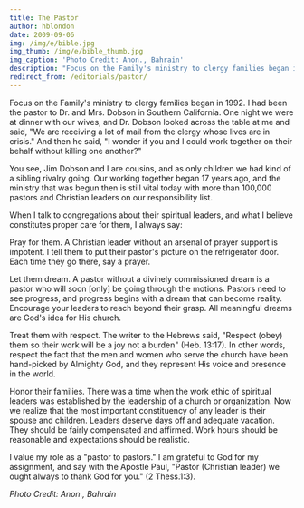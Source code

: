 ```yaml
---
title: The Pastor
author: hblondon
date: 2009-09-06
img: /img/e/bible.jpg
img_thumb: /img/e/bible_thumb.jpg
img_caption: 'Photo Credit: Anon., Bahrain'
description: "Focus on the Family's ministry to clergy families began in 1992. I had been the pastor to Dr. and Mrs. Dobson in Southern California. One night we were at dinner with our wives, and Dr. Dobson looked across the table at me and said&hellip;"
redirect_from: /editorials/pastor/
---
```


Focus on the Family's ministry to clergy families began in 1992. I had been the pastor to Dr. and Mrs. Dobson in Southern California. One night we were at dinner with our wives, and Dr. Dobson looked across the table at me and said, "We are receiving a lot of mail from the clergy whose lives are in crisis." And then he said, "I wonder if you and I could work together on their behalf without killing one another?"

You see, Jim Dobson and I are cousins, and as only children we had kind of a sibling rivalry going. Our working together began 17 years ago, and the ministry that was begun then is still vital today with more than 100,000 pastors and Christian leaders on our responsibility list.

When I talk to congregations about their spiritual leaders, and what I believe constitutes proper care for them, I always say:

Pray for them. A Christian leader without an arsenal of prayer support is impotent. I tell them to put their pastor's picture on the refrigerator door. Each time they go there, say a prayer.

Let them dream. A pastor without a divinely commissioned dream is a pastor who will soon [only] be going through the motions. Pastors need to see progress, and progress begins with a dream that can become reality. Encourage your leaders to reach beyond their grasp. All meaningful dreams are God's idea for His church.

Treat them with respect. The writer to the Hebrews said, "Respect (obey) them so their work will be a joy not a burden" (Heb. 13:17). In other words, respect the fact that the men and women who serve the church have been hand-picked by Almighty God, and they represent His voice and presence in the world.

Honor their families. There was a time when the work ethic of spiritual leaders was established by the leadership of a church or organization. Now we realize that the most important constituency of any leader is their spouse and children. Leaders deserve days off and adequate vacation. They should be fairly compensated and affirmed. Work hours should be reasonable and expectations should be realistic.

I value my role as a "pastor to pastors." I am grateful to God for my assignment, and say with the Apostle Paul, "Pastor (Christian leader) we ought always to thank God for you." (2 Thess.1:3).

*Photo Credit: Anon., Bahrain*
